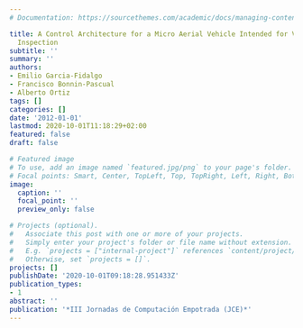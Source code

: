 ```yaml
---
# Documentation: https://sourcethemes.com/academic/docs/managing-content/

title: A Control Architecture for a Micro Aerial Vehicle Intended for Vessel Visual
  Inspection
subtitle: ''
summary: ''
authors:
- Emilio Garcia-Fidalgo
- Francisco Bonnin-Pascual
- Alberto Ortiz
tags: []
categories: []
date: '2012-01-01'
lastmod: 2020-10-01T11:18:29+02:00
featured: false
draft: false

# Featured image
# To use, add an image named `featured.jpg/png` to your page's folder.
# Focal points: Smart, Center, TopLeft, Top, TopRight, Left, Right, BottomLeft, Bottom, BottomRight.
image:
  caption: ''
  focal_point: ''
  preview_only: false

# Projects (optional).
#   Associate this post with one or more of your projects.
#   Simply enter your project's folder or file name without extension.
#   E.g. `projects = ["internal-project"]` references `content/project/deep-learning/index.md`.
#   Otherwise, set `projects = []`.
projects: []
publishDate: '2020-10-01T09:18:28.951433Z'
publication_types:
- 1
abstract: ''
publication: '*III Jornadas de Computación Empotrada (JCE)*'
---
```


